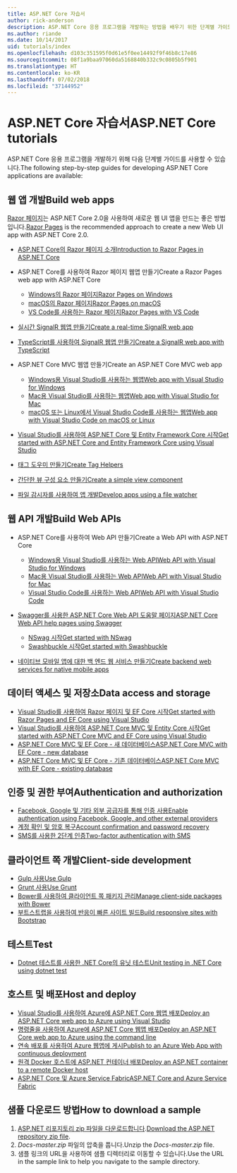 ```yaml
---
title: ASP.NET Core 자습서
author: rick-anderson
description: ASP.NET Core 응용 프로그램을 개발하는 방법을 배우기 위한 단계별 가이드 목록입니다.
ms.author: riande
ms.date: 10/14/2017
uid: tutorials/index
ms.openlocfilehash: d103c351595f0d61e5f0ee14492f9f46b8c17e86
ms.sourcegitcommit: 08f1a9baa97060da5168840b332c9c0805b5f901
ms.translationtype: HT
ms.contentlocale: ko-KR
ms.lasthandoff: 07/02/2018
ms.locfileid: "37144952"
---
```

# <a name="aspnet-core-tutorials"></a><span data-ttu-id="ef09a-103">ASP.NET Core 자습서</span><span class="sxs-lookup"><span data-stu-id="ef09a-103">ASP.NET Core tutorials</span></span>

<span data-ttu-id="ef09a-104">ASP.NET Core 응용 프로그램을 개발하기 위해 다음 단계별 가이드를 사용할 수 있습니다.</span><span class="sxs-lookup"><span data-stu-id="ef09a-104">The following step-by-step guides for developing ASP.NET Core applications are available:</span></span>

## <a name="build-web-apps"></a><span data-ttu-id="ef09a-105">웹 앱 개발</span><span class="sxs-lookup"><span data-stu-id="ef09a-105">Build web apps</span></span>

<span data-ttu-id="ef09a-106">[Razor 페이지](xref:razor-pages/index)는 ASP.NET Core 2.0을 사용하여 새로운 웹 UI 앱을 만드는 좋은 방법입니다.</span><span class="sxs-lookup"><span data-stu-id="ef09a-106">[Razor Pages](xref:razor-pages/index) is the recommended approach to create a new Web UI app with ASP.NET Core 2.0.</span></span>

* [<span data-ttu-id="ef09a-107">ASP.NET Core의 Razor 페이지 소개</span><span class="sxs-lookup"><span data-stu-id="ef09a-107">Introduction to Razor Pages in ASP.NET Core</span></span>](xref:razor-pages/index)
* <span data-ttu-id="ef09a-108">ASP.NET Core를 사용하여 Razor 페이지 웹앱 만들기</span><span class="sxs-lookup"><span data-stu-id="ef09a-108">Create a Razor Pages web app with ASP.NET Core</span></span>

   * [<span data-ttu-id="ef09a-109">Windows의 Razor 페이지</span><span class="sxs-lookup"><span data-stu-id="ef09a-109">Razor Pages on Windows</span></span>](xref:tutorials/razor-pages/index)
   * [<span data-ttu-id="ef09a-110">macOS의 Razor 페이지</span><span class="sxs-lookup"><span data-stu-id="ef09a-110">Razor Pages on macOS</span></span>](xref:tutorials/razor-pages-mac/index)
   * [<span data-ttu-id="ef09a-111">VS Code를 사용하는 Razor 페이지</span><span class="sxs-lookup"><span data-stu-id="ef09a-111">Razor Pages with VS Code</span></span>](xref:tutorials/razor-pages-vsc/index)  

* [<span data-ttu-id="ef09a-112">실시간 SignalR 웹앱 만들기</span><span class="sxs-lookup"><span data-stu-id="ef09a-112">Create a real-time SignalR web app</span></span>](xref:tutorials/signalr)
* [<span data-ttu-id="ef09a-113">TypeScript를 사용하여 SignalR 웹앱 만들기</span><span class="sxs-lookup"><span data-stu-id="ef09a-113">Create a SignalR web app with TypeScript</span></span>](xref:tutorials/signalr-typescript-webpack)

* <span data-ttu-id="ef09a-114">ASP.NET Core MVC 웹앱 만들기</span><span class="sxs-lookup"><span data-stu-id="ef09a-114">Create an ASP.NET Core MVC web app</span></span>

   * [<span data-ttu-id="ef09a-115">Windows용 Visual Studio를 사용하는 웹앱</span><span class="sxs-lookup"><span data-stu-id="ef09a-115">Web app with Visual Studio for Windows</span></span>](xref:tutorials/first-mvc-app/index)
   * [<span data-ttu-id="ef09a-116">Mac용 Visual Studio를 사용하는 웹앱</span><span class="sxs-lookup"><span data-stu-id="ef09a-116">Web app with Visual Studio for Mac</span></span>](xref:tutorials/first-mvc-app-mac/index)
   * [<span data-ttu-id="ef09a-117">macOS 또는 Linux에서 Visual Studio Code를 사용하는 웹앱</span><span class="sxs-lookup"><span data-stu-id="ef09a-117">Web app with Visual Studio Code on macOS or Linux</span></span>](xref:tutorials/first-mvc-app-xplat/index)

* [<span data-ttu-id="ef09a-118">Visual Studio를 사용하여 ASP.NET Core 및 Entity Framework Core 시작</span><span class="sxs-lookup"><span data-stu-id="ef09a-118">Get started with ASP.NET Core and Entity Framework Core using Visual Studio</span></span>](xref:data/ef-mvc/index)
* [<span data-ttu-id="ef09a-119">태그 도우미 만들기</span><span class="sxs-lookup"><span data-stu-id="ef09a-119">Create Tag Helpers</span></span>](xref:mvc/views/tag-helpers/authoring)
* [<span data-ttu-id="ef09a-120">간단한 뷰 구성 요소 만들기</span><span class="sxs-lookup"><span data-stu-id="ef09a-120">Create a simple view component</span></span>](xref:mvc/views/view-components#walkthrough-creating-a-simple-view-component)
* [<span data-ttu-id="ef09a-121">파일 감시자를 사용하여 앱 개발</span><span class="sxs-lookup"><span data-stu-id="ef09a-121">Develop apps using a file watcher</span></span>](xref:tutorials/dotnet-watch)

## <a name="build-web-apis"></a><span data-ttu-id="ef09a-122">웹 API 개발</span><span class="sxs-lookup"><span data-stu-id="ef09a-122">Build Web APIs</span></span>

* <span data-ttu-id="ef09a-123">ASP.NET Core를 사용하여 Web API 만들기</span><span class="sxs-lookup"><span data-stu-id="ef09a-123">Create a Web API with ASP.NET Core</span></span>

  * [<span data-ttu-id="ef09a-124">Windows용 Visual Studio를 사용하는 Web API</span><span class="sxs-lookup"><span data-stu-id="ef09a-124">Web API with Visual Studio for Windows</span></span>](xref:tutorials/first-web-api)
  * [<span data-ttu-id="ef09a-125">Mac용 Visual Studio를 사용하는 Web API</span><span class="sxs-lookup"><span data-stu-id="ef09a-125">Web API with Visual Studio for Mac</span></span>](xref:tutorials/first-web-api-mac)
  * [<span data-ttu-id="ef09a-126">Visual Studio Code를 사용하는 Web API</span><span class="sxs-lookup"><span data-stu-id="ef09a-126">Web API with Visual Studio Code</span></span>](xref:tutorials/web-api-vsc)

* [<span data-ttu-id="ef09a-127">Swagger를 사용한 ASP.NET Core Web API 도움말 페이지</span><span class="sxs-lookup"><span data-stu-id="ef09a-127">ASP.NET Core Web API help pages using Swagger</span></span>](xref:tutorials/web-api-help-pages-using-swagger)
  * [<span data-ttu-id="ef09a-128">NSwag 시작</span><span class="sxs-lookup"><span data-stu-id="ef09a-128">Get started with NSwag</span></span>](xref:tutorials/get-started-with-nswag)
  * [<span data-ttu-id="ef09a-129">Swashbuckle 시작</span><span class="sxs-lookup"><span data-stu-id="ef09a-129">Get started with Swashbuckle</span></span>](xref:tutorials/get-started-with-swashbuckle)

* [<span data-ttu-id="ef09a-130">네이티브 모바일 앱에 대한 백 엔드 웹 서비스 만들기</span><span class="sxs-lookup"><span data-stu-id="ef09a-130">Create backend web services for native mobile apps</span></span>](xref:mobile/native-mobile-backend)

## <a name="data-access-and-storage"></a><span data-ttu-id="ef09a-131">데이터 액세스 및 저장소</span><span class="sxs-lookup"><span data-stu-id="ef09a-131">Data access and storage</span></span>

* [<span data-ttu-id="ef09a-132">Visual Studio를 사용하여 Razor 페이지 및 EF Core 시작</span><span class="sxs-lookup"><span data-stu-id="ef09a-132">Get started with Razor Pages and EF Core using Visual Studio</span></span>](xref:data/ef-rp/intro)
* [<span data-ttu-id="ef09a-133">Visual Studio를 사용하여 ASP.NET Core MVC 및 Entity Core 시작</span><span class="sxs-lookup"><span data-stu-id="ef09a-133">Get started with ASP.NET Core MVC and EF Core using Visual Studio</span></span>](xref:data/ef-mvc/index)
* [<span data-ttu-id="ef09a-134">ASP.NET Core MVC 및 EF Core - 새 데이터베이스</span><span class="sxs-lookup"><span data-stu-id="ef09a-134">ASP.NET Core MVC with EF Core - new database</span></span>](/ef/core/get-started/aspnetcore/new-db)
* [<span data-ttu-id="ef09a-135">ASP.NET Core MVC 및 EF Core - 기존 데이터베이스</span><span class="sxs-lookup"><span data-stu-id="ef09a-135">ASP.NET Core MVC with EF Core - existing database</span></span>](/ef/core/get-started/aspnetcore/existing-db)

## <a name="authentication-and-authorization"></a><span data-ttu-id="ef09a-136">인증 및 권한 부여</span><span class="sxs-lookup"><span data-stu-id="ef09a-136">Authentication and authorization</span></span>

* [<span data-ttu-id="ef09a-137">Facebook, Google 및 기타 외부 공급자를 통해 인증 사용</span><span class="sxs-lookup"><span data-stu-id="ef09a-137">Enable authentication using Facebook, Google, and other external providers</span></span>](xref:security/authentication/social/index)
* [<span data-ttu-id="ef09a-138">계정 확인 및 암호 복구</span><span class="sxs-lookup"><span data-stu-id="ef09a-138">Account confirmation and password recovery</span></span>](xref:security/authentication/accconfirm)
* [<span data-ttu-id="ef09a-139">SMS를 사용한 2단계 인증</span><span class="sxs-lookup"><span data-stu-id="ef09a-139">Two-factor authentication with SMS</span></span>](xref:security/authentication/2fa)

## <a name="client-side-development"></a><span data-ttu-id="ef09a-140">클라이언트 쪽 개발</span><span class="sxs-lookup"><span data-stu-id="ef09a-140">Client-side development</span></span>

* [<span data-ttu-id="ef09a-141">Gulp 사용</span><span class="sxs-lookup"><span data-stu-id="ef09a-141">Use Gulp</span></span>](xref:client-side/using-gulp)
* [<span data-ttu-id="ef09a-142">Grunt 사용</span><span class="sxs-lookup"><span data-stu-id="ef09a-142">Use Grunt</span></span>](xref:client-side/using-grunt)
* [<span data-ttu-id="ef09a-143">Bower를 사용하여 클라이언트 쪽 패키지 관리</span><span class="sxs-lookup"><span data-stu-id="ef09a-143">Manage client-side packages with Bower</span></span>](xref:client-side/bower)
* [<span data-ttu-id="ef09a-144">부트스트랩을 사용하여 반응이 빠른 사이트 빌드</span><span class="sxs-lookup"><span data-stu-id="ef09a-144">Build responsive sites with Bootstrap</span></span>](xref:client-side/bootstrap)

## <a name="test"></a><span data-ttu-id="ef09a-145">테스트</span><span class="sxs-lookup"><span data-stu-id="ef09a-145">Test</span></span>

* [<span data-ttu-id="ef09a-146">Dotnet 테스트를 사용한 .NET Core의 유닛 테스트</span><span class="sxs-lookup"><span data-stu-id="ef09a-146">Unit testing in .NET Core using dotnet test</span></span>](/dotnet/articles/core/testing/unit-testing-with-dotnet-test)

## <a name="host-and-deploy"></a><span data-ttu-id="ef09a-147">호스트 및 배포</span><span class="sxs-lookup"><span data-stu-id="ef09a-147">Host and deploy</span></span>

* [<span data-ttu-id="ef09a-148">Visual Studio를 사용하여 Azure에 ASP.NET Core 웹앱 배포</span><span class="sxs-lookup"><span data-stu-id="ef09a-148">Deploy an ASP.NET Core web app to Azure using Visual Studio</span></span>](xref:tutorials/publish-to-azure-webapp-using-vs)
* [<span data-ttu-id="ef09a-149">명령줄을 사용하여 Azure에 ASP.NET Core 웹앱 배포</span><span class="sxs-lookup"><span data-stu-id="ef09a-149">Deploy an ASP.NET Core web app to Azure using the command line</span></span>](xref:tutorials/publish-to-azure-webapp-using-cli)
* [<span data-ttu-id="ef09a-150">연속 배포를 사용하여 Azure 웹앱에 게시</span><span class="sxs-lookup"><span data-stu-id="ef09a-150">Publish to an Azure Web App with continuous deployment</span></span>](xref:host-and-deploy/azure-apps/azure-continuous-deployment)
* [<span data-ttu-id="ef09a-151">원격 Docker 호스트에 ASP.NET 컨테이너 배포</span><span class="sxs-lookup"><span data-stu-id="ef09a-151">Deploy an ASP.NET container to a remote Docker host</span></span>](/azure/vs-azure-tools-docker-hosting-web-apps-in-docker)
* [<span data-ttu-id="ef09a-152">ASP.NET Core 및 Azure Service Fabric</span><span class="sxs-lookup"><span data-stu-id="ef09a-152">ASP.NET Core and Azure Service Fabric</span></span>](/azure/service-fabric/service-fabric-add-a-web-frontend)

<a name="download"></a>
## <a name="how-to-download-a-sample"></a><span data-ttu-id="ef09a-153">샘플 다운로드 방법</span><span class="sxs-lookup"><span data-stu-id="ef09a-153">How to download a sample</span></span>

1. <span data-ttu-id="ef09a-154">[ASP.NET 리포지토리 zip 파일을 다운로드합니다](https://codeload.github.com/aspnet/Docs/zip/master).</span><span class="sxs-lookup"><span data-stu-id="ef09a-154">[Download the ASP.NET repository zip file](https://codeload.github.com/aspnet/Docs/zip/master).</span></span>
1. <span data-ttu-id="ef09a-155">*Docs-master.zip* 파일의 압축을 풉니다.</span><span class="sxs-lookup"><span data-stu-id="ef09a-155">Unzip the *Docs-master.zip* file.</span></span>
1. <span data-ttu-id="ef09a-156">샘플 링크의 URL을 사용하여 샘플 디렉터리로 이동할 수 있습니다.</span><span class="sxs-lookup"><span data-stu-id="ef09a-156">Use the URL in the sample link to help you navigate to the sample directory.</span></span>

